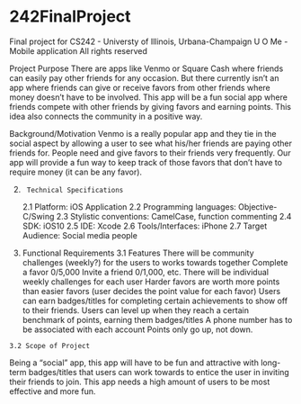 # 242FinalProject

Final project for CS242 - Universty of Illinois, Urbana-Champaign
U O Me - Mobile application
All rights reserved


Project Purpose
There are apps like Venmo or Square Cash where friends can easily pay other friends for any occasion. But there currently isn’t an app where friends can give or receive favors from other friends where money doesn’t have to be involved. This app will be a fun social app where friends compete with other friends by giving favors and earning points. This idea also connects the community in a positive way.

Background/Motivation
Venmo is a really popular app and they tie in the social aspect by allowing a user to see what his/her friends are paying other friends for. People need and give favors to their friends very frequently. Our app will provide a fun way to keep track of those favors that don’t have to require money (it can be any favor). 


2.  	Technical Specifications
	2.1	Platform: iOS Application
	2.2	Programming languages: Objective-C/Swing
	2.3	Stylistic conventions: CamelCase, function commenting
	2.4	SDK: iOS10
	2.5	IDE: Xcode
	2.6	Tools/Interfaces: iPhone
	2.7	Target Audience: Social media people


3.   Functional Requirements
	3.1	Features
There will be community challenges (weekly?) for the users to works towards together
Complete a favor 0/5,000
Invite a friend 0/1,000, etc.
There will be individual weekly challenges for each user
Harder favors are worth more points than easier favors (user decides the point value for each favor)
Users can earn badges/titles for completing certain achievements to show off to their friends.
Users can level up when they reach a certain benchmark of points, earning them badges/titles
A phone number has to be associated with each account
Points only go up, not down.


		
	3.2	Scope of Project
Being a “social” app, this app will have to be fun and attractive with long-term badges/titles that users can work towards to entice the user in inviting their friends to join. This app needs a high amount of users to be most effective and more fun.
